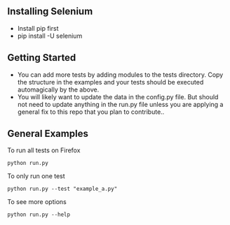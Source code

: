 Installing Selenium
----------
- Install pip first
- pip install -U selenium


Getting Started
-----------
- You can add more tests by adding modules to the tests directory. Copy the structure in the examples and your tests
should be executed automagically by the above.
- You will likely want to update the data in the config.py file. But should not need to update anything in the
run.py file unless you are applying a general fix to this repo that you plan to contribute..

General Examples
---------
To run all tests on Firefox
```
python run.py
```

To only run one test
```
python run.py --test "example_a.py"
````
To see more options
```
python run.py --help
```
